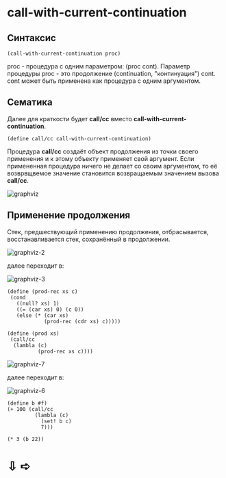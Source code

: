 call-with-current-continuation
=================================================
Синтаксис
---------------------------------------------------------
```
(call-with-current-continuation proc)
```
proc - процедура с одним параметром: (proc cont).
 Параметр процедуры proc - это продолжение (continuation, "континуация") cont.
 cont может быть применена как процедура с одним аргументом.
 
Cематика
---------------------------------------------------------
Далее для краткости будет **call/cc** вместо **call-with-current-continuation**.
```
(define call/cc call-with-current-continuation)
```
Процедура **call/cc** создаёт объект продолжения из точки своего применения и к этому объекту применяет свой аргумент.
 Если примененная процедура ничего не делает со своим аргументом, то её возврвщвемое значение становится возвращаемым значением вызова **call/cc**.

![graphviz](https://user-images.githubusercontent.com/69920824/213925045-178a4134-fb7d-49ed-850a-2dcb3576be67.svg)

Применение продолжения
---------------------------------------------------------

Стек, предшествующий применению продолжения, отбрасывается, восстанавливается стек, сохранённый в продолжении. 

![graphviz-2](https://user-images.githubusercontent.com/69920824/213925216-b32c47a6-886d-449c-b469-91c5572d5091.png)

далее переходит в: 

![graphviz-3](https://user-images.githubusercontent.com/69920824/213925250-d865c9b1-0431-4f9c-9edb-9ec52140ef7b.png)

 ```
(define (prod-rec xs c)
  (cond
    ((null? xs) 1)
    ((= (car xs) 0) (c 0))
    (else (* (car xs)
             (prod-rec (cdr xs) c)))))
             
(define (prod xs)
  (call/сc
   (lambla (c)
           (prod-reс xs c))))
```

![graphviz-7](https://user-images.githubusercontent.com/69920824/213925781-da22c85d-8fe6-4c96-b889-0ba523a16140.png)

далее переходит в: 

![graphviz-6](https://user-images.githubusercontent.com/69920824/213925958-272f547d-2b02-460f-b871-c5de6a3fbba2.png)


```
(define b #f)
(+ 100 (call/сc
         (lambla (c)
           (set! b c)
           7)))
           
(* 3 (b 22))
```



#  ⇩  ➪


